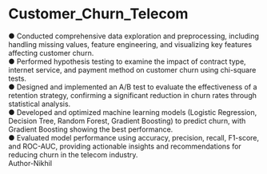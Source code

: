 # Customer_Churn_Telecom

● Conducted comprehensive data exploration and preprocessing, including handling missing values, feature engineering, and visualizing key features affecting customer churn.
<br>
● Performed hypothesis testing to examine the impact of contract type, internet service, and payment method on customer churn using chi-square tests.
<br>
● Designed and implemented an A/B test to evaluate the effectiveness of a retention strategy, confirming a significant reduction in churn rates through statistical analysis.
<br>
● Developed and optimized machine learning models (Logistic Regression, Decision Tree, Random Forest, Gradient Boosting) to predict churn, with Gradient Boosting showing the best performance.
<br>
● Evaluated model performance using accuracy, precision, recall, F1-score, and ROC-AUC, providing actionable insights and recommendations for reducing churn in the telecom industry.
<br>
Author-Nikhil
